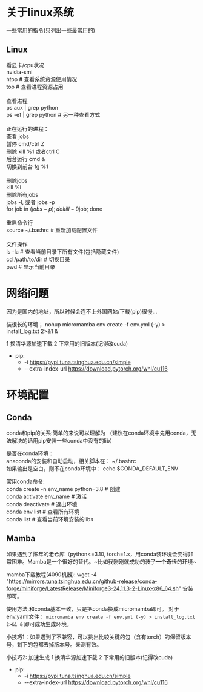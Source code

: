 # 关于linux系统
一些常用的指令(只列出一些最常用的)

## Linux
看显卡/cpu状况 \
nvidia-smi \
htop  # 查看系统资源使用情况 \
top   # 查看进程资源占用 \
 \
查看进程 \
ps aux | grep python \
ps -ef | grep python  # 另一种查看方式 \
 \
正在运行的进程： \
    查看 jobs \
    暂停 cmd/ctrl Z \
    删除 kill %1   或者ctrl C \
    后台运行 cmd & \
    切换到前台 fg %1 \
 \
删除jobs \
kill %i \
删除所有jobs \
jobs -l, 或者 jobs -p \
for job in $(jobs -p); do kill -9 %$job; done \
 \
重启命令行 \
source ~/.bashrc  # 重新加载配置文件 \
 \
文件操作 \
ls -la  # 查看当前目录下所有文件(包括隐藏文件) \
cd /path/to/dir  # 切换目录  \
pwd  # 显示当前目录 

# 网络问题
因为是国内的地址，所以时候会连不上外国网站/下载(pip)很慢...

装很长的环境； nohup micromamba env create -f env.yml (-y) > install_log.txt 2>&1 &

1 换清华源加速下载 2 下常用的旧版本(记得改cuda)
  - pip:
    - -i https://pypi.tuna.tsinghua.edu.cn/simple 
    - --extra-index-url https://download.pytorch.org/whl/cu116


# 环境配置
## Conda
conda和pip的关系:简单的来说可以理解为 （建议在conda环境中先用conda，无法解决的话用pip安装一些conda中没有的lib）

是否在conda环境：   \
anaconda的安装和自动启动，相关脚本在： ~/.bashrc    \
如果输出是空白，则不在conda环境中： echo $CONDA_DEFAULT_ENV     

常用conda命令: \
conda create -n env_name python=3.8  # 创建 \
conda activate env_name  # 激活 \
conda deactivate  # 退出环境 \
conda env list  # 查看所有环境 \
conda list  # 查看当前环境安装的libs 

## Mamba
如果遇到了陈年的老仓库（python<=3.10, torch=1.x，用conda装环境会变得非常困难。Mamba是一个很好的替代。~~~比如我刚刚就成功的装了一个奇怪的环境~~~

mamba下载教程(4090机器):
wget -4 "https://mirrors.tuna.tsinghua.edu.cn/github-release/conda-forge/miniforge/LatestRelease/Miniforge3-24.11.3-2-Linux-x86_64.sh" 
安装即可。

使用方法,和conda基本一致，只是把conda换成micromamba即可。
对于env.yaml文件：
```micromamba env create -f env.yml (-y) > install_log.txt 2>&1 &```
即可成功生成环境。

小技巧1：如果遇到了不兼容，可以挑出比较关键的包（含有torch）的保留版本号，剩下的包都去掉版本号。亲测有效。

小技巧2: 加速生成
1 换清华源加速下载 2 下常用的旧版本(记得改cuda)
  - pip:
    - -i https://pypi.tuna.tsinghua.edu.cn/simple 
    - --extra-index-url https://download.pytorch.org/whl/cu116